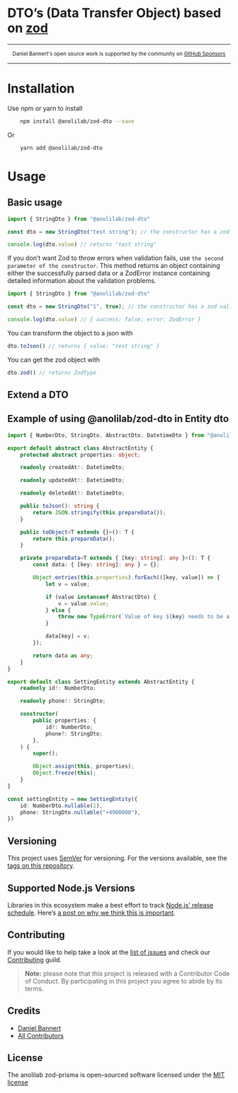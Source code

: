 # DTO’s (Data Transfer Object) based on [zod](https://github.com/colinhacks/zod)

---

<div align="center">
    <p>
        <sup>
            Daniel Bannert's open source work is supported by the community on <a href="https://github.com/sponsors/prisis">GitHub Sponsors</a>
        </sup>
    </p>
</div>

---

# Installation

Use npm or yarn to install

```bash
    npm install @anolilab/zod-dto --save
```

Or

```bash
    yarn add @anolilab/zod-dto
```

# Usage

## Basic usage

```js
import { StringDto } from "@anolilab/zod-dto"

const dto = new StringDto("test string"); // the constructor has a zod validator

console.log(dto.value) // returns "test string"
```

If you don’t want Zod to throw errors when validation fails, use `the second parameter of the constructor`.
This method returns an object containing either the successfully parsed data or a ZodError instance containing detailed information about the validation problems.


```js
import { StringDto } from "@anolilab/zod-dto"

const dto = new StringDto("1", true); // the constructor has a zod validator

console.log(dto.value) // { success: false; error: ZodError }
```

You can transform the object to a json with
```js
dto.toJson() // returns { value: "test string" }
```

You can get the zod object with
```js
dto.zod() // returns ZodType
```

## Extend a DTO



## Example of using @anolilab/zod-dto in Entity dto

```ts
import { NumberDto, StringDto, AbstractDto, DatetimeDto } from "@anolilab/zod-dto";

export default abstract class AbstractEntity {
    protected abstract properties: object;

    readonly createdAt!: DatetimeDto;

    readonly updatedAt!: DatetimeDto;

    readonly deletedAt!: DatetimeDto;

    public toJson(): string {
        return JSON.stringify(this.prepareData());
    }

    public toObject<T extends {}>(): T {
        return this.prepareData();
    }

    private prepareData<T extends { [key: string]: any }>(): T {
        const data: { [key: string]: any } = {};

        Object.entries(this.properties).forEach(([key, value]) => {
            let v = value;

            if (value instanceof AbstractDto) {
                v = value.value;
            } else {
                throw new TypeError(`Value of key ${key} needs to be a class that extends AbstractDto.`);
            }

            data[key] = v;
        });

        return data as any;
    }
}

export default class SettingEntity extends AbstractEntity {
    readonly id!: NumberDto;

    readonly phone!: StringDto;

    constructor(
        public properties: {
            id?: NumberDto;
            phone?: StringDto;
        },
    ) {
        super();

        Object.assign(this, properties);
        Object.freeze(this);
    }
}

const settingEntity = new SettingEntity({
    id: NumberDto.nullable(1),
    phone: StringDto.nullable("+4900000"),
})
```

## Versioning

This project uses [SemVer](https://semver.org/) for versioning. For the versions available, see the [tags on this repository](https://github.com/anolilab/zod-prisma/tags).

## Supported Node.js Versions

Libraries in this ecosystem make a best effort to track
[Node.js’ release schedule](https://nodejs.org/en/about/releases/). Here’s [a
post on why we think this is important](https://medium.com/the-node-js-collection/maintainers-should-consider-following-node-js-release-schedule-ab08ed4de71a).

Contributing
------------

If you would like to help take a look at the [list of issues](https://github.com/anolilab/zod-prisma/issues) and check our [Contributing](.github/CONTRIBUTING.md) guild.

> **Note:** please note that this project is released with a Contributor Code of Conduct. By participating in this project you agree to abide by its terms.

Credits
-------------

- [Daniel Bannert](https://github.com/prisis)
- [All Contributors](https://github.com/anolilab/zod-prisma/graphs/contributors)

License
-------------

The anolilab zod-prisma is open-sourced software licensed under the [MIT license](https://opensource.org/licenses/MIT)

